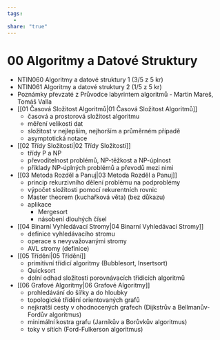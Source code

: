 ```yaml
---
tags:
  - 
share: "true"
---
```


# 00 Algoritmy a Datové Struktury

- NTIN060 Algoritmy a datové struktury 1 (3/5 z 5 kr)
- NTIN061 Algoritmy a datové struktury 2 (1/5 z 5 kr)
- Poznámky převzaté z Průvodce labyrintem algoritmů - Martin Mareš, Tomáš Valla
- [[01 Časová Složitost Algoritmů|01 Časová Složitost Algoritmů]]
	- časová a prostorová složitost algoritmu
	- měření velikosti dat
	- složitost v nejlepším, nejhorším a průměrném případě
	- asymptotická notace
- [[02 Třídy Složitosti|02 Třídy Složitosti]]
	- třídy P a NP
	- převoditelnost problémů, NP-těžkost a NP-úplnost
	- příklady NP-úplných problémů a převodů mezi nimi
- [[03 Metoda Rozděl a Panuj|03 Metoda Rozděl a Panuj]]
	- princip rekurzivního dělení problému na podproblémy
	- výpočet složitosti pomocí rekurentních rovnic
	- Master theorem (kuchařková věta) (bez důkazu)
	- aplikace
		- Mergesort
		- násobení dlouhých čísel
- [[04 Binarní Vyhledávací Stromy|04 Binarní Vyhledávací Stromy]]
	- definice vyhledávacího stromu
	- operace s nevyvažovanými stromy
	- AVL stromy (definice)
- [[05 Třídění|05 Třídění]]
	- primitivní třídicí algoritmy (Bubblesort, Insertsort)
	- Quicksort
	- dolní odhad složitosti porovnávacích třídicích algoritmů
- [[06 Grafové Algoritmy|06 Grafové Algoritmy]]
	- prohledávání do šířky a do hloubky
	- topologické třídění orientovaných grafů
	- nejkratší cesty v ohodnocených grafech (Dijkstrův a Bellmanův-Fordův algoritmus)
	- minimální kostra grafu (Jarníkův a Borůvkův algoritmus)
	- toky v sítích (Ford-Fulkerson algoritmus)
